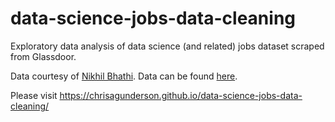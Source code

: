 # data-science-jobs-data-cleaning

Exploratory data analysis of data science (and related) jobs dataset scraped from Glassdoor.

Data courtesy of [Nikhil Bhathi](https://www.kaggle.com/nikhilbhathi). Data can be found [here](https://www.kaggle.com/datasets/nikhilbhathi/data-scientist-salary-us-glassdoor).

Please visit https://chrisagunderson.github.io/data-science-jobs-data-cleaning/
